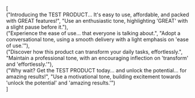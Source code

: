 [  
  ("Introducing the TEST PRODUCT... It's easy to use, affordable, and packed with GREAT features!", "Use an enthusiastic tone, highlighting 'GREAT' with a slight pause before it."),  
  ("Experience the ease of use... that everyone is talking about.", "Adopt a conversational tone, using a smooth delivery with a light emphasis on 'ease of use.'"),  
  ("Discover how this product can transform your daily tasks, effortlessly.", "Maintain a professional tone, with an encouraging inflection on 'transform' and 'effortlessly.'"),  
  ("Why wait? Get the TEST PRODUCT today... and unlock the potential... for amazing results!", "Use a motivational tone, building excitement towards 'unlock the potential' and 'amazing results.'")  
]